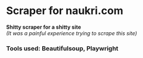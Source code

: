 # Scraper for naukri.com
<strong>Shitty scraper for a shitty site</strong> 
<br>
<em>(It was a painful experience trying to scrape this site)</em>

<h3>Tools used: Beautifulsoup, Playwright</h3>
